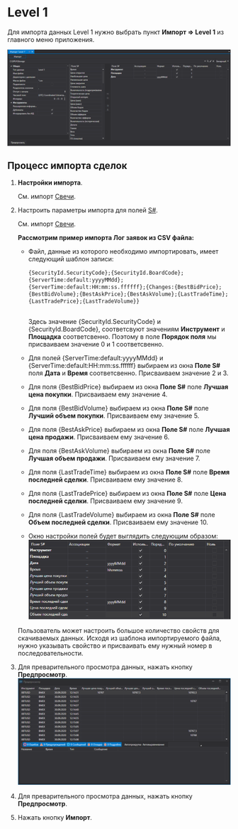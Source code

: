 # Level 1

Для импорта данных Level 1 нужно выбрать пункт **Импорт \=\> Level 1** из главного меню приложения.

![hydra import level1](../../../images/hydra_import_level1.png)

## Процесс импорта сделок

1. **Настройки импорта**.

   См. импорт [Свечи](candles.md).
2. Настроить параметры импорта для полей [S\#](../../api.md).

   См. импорт [Свечи](candles.md).

   **Рассмотрим пример импорта Лог заявок из CSV файла:**
   - Файл, данные из которого необходимо импортировать, имеет следующий шаблон записи:

     ```none
     {SecurityId.SecurityCode};{SecurityId.BoardCode};{ServerTime:default:yyyyMMdd};{ServerTime:default:HH:mm:ss.ffffff};{Changes:{BestBidPrice};{BestBidVolume};{BestAskPrice};{BestAskVolume};{LastTradeTime};{LastTradePrice};{LastTradeVolume}}
     	  				
     ```

     Здесь значение {SecurityId.SecurityCode} и {SecurityId.BoardCode}, соответсвуют значениям **Инструмент** и **Площадка** соответсвенно. Поэтому в поле **Порядок поля** мы присваиваем значение 0 и 1 соответсвенно.
   - Для полей {ServerTime:default:yyyyMMdd} и {ServerTime:default:HH:mm:ss.ffffff} выбираем из окна **Поле S\#** поля **Дата** и **Время** соответсвенно. Присваиваем значение 2 и 3.
   - Для поля {BestBidPrice} выбираем из окна **Поле S\#** поле **Лучшая цена покупки**. Присваиваем ему значение 4.
   - Для поля {BestBidVolume} выбираем из окна **Поле S\#** поле **Лучший объем покупки**. Присваиваем ему значение 5.
   - Для поля {BestAskPrice} выбираем из окна **Поле S\#** поле **Лучшая цена продажи**. Присваиваем ему значение 6.
   - Для поля {BestAskVolume} выбираем из окна **Поле S\#** поле **Лучшая объем продажи**. Присваиваем ему значение 7.
   - Для поля {LastTradeTime} выбираем из окна **Поле S\#** поле **Время последней сделки**. Присваиваем ему значение 8.
   - Для поля {LastTradePrice} выбираем из окна **Поле S\#** поле **Цена последней сделки**. Присваиваем ему значение 9.
   - Для поля {LastTradeVolume} выбираем из окна **Поле S\#** поле **Объем последней сделки**. Присваиваем ему значение 10.
   - Окно настройки полей будет выглядить следующим образом:![hydra import prop level 1](../../../images/hydra_import_prop_level1.png)

   Пользователь может настроить большое количество свойств для скачиваемых данных. Исходя из шаблона импортируемого файла, нужно указывать свойство и присваивать ему нужный номер в последовательности. 
3. Для преварительного просмотра данных, нажать кнопку **Предпросмотр**.![hydra import preview level 1](../../../images/hydra_import_preview_level1.png)
4. Для преварительного просмотра данных, нажать кнопку **Предпросмотр**.
5. Нажать кнопку **Импорт**.
